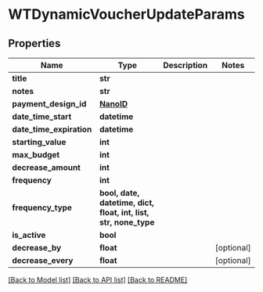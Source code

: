 # WTDynamicVoucherUpdateParams


## Properties
Name | Type | Description | Notes
------------ | ------------- | ------------- | -------------
**title** | **str** |  | 
**notes** | **str** |  | 
**payment_design_id** | [**NanoID**](NanoID.md) |  | 
**date_time_start** | **datetime** |  | 
**date_time_expiration** | **datetime** |  | 
**starting_value** | **int** |  | 
**max_budget** | **int** |  | 
**decrease_amount** | **int** |  | 
**frequency** | **int** |  | 
**frequency_type** | **bool, date, datetime, dict, float, int, list, str, none_type** |  | 
**is_active** | **bool** |  | 
**decrease_by** | **float** |  | [optional] 
**decrease_every** | **float** |  | [optional] 

[[Back to Model list]](../README.md#documentation-for-models) [[Back to API list]](../README.md#documentation-for-api-endpoints) [[Back to README]](../README.md)


